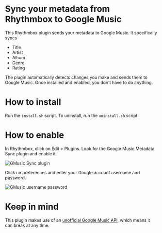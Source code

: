 Sync your metadata from Rhythmbox to Google Music
=====================

This Rhythmbox plugin sends your metadata to Google Music.  It specifically syncs

* Title
* Artist
* Album
* Genre
* Rating

The plugin automatically detects changes you make and sends them to Google Music.  Once installed and enabled, you don't have to do anything.

How to install
===
Run the `install.sh` script.  To uninstall, run the `uninstall.sh` script.


How to enable
===

In Rhythmbox, click on Edit > Plugins.  Look for the Google Music Metadata Sync plugin and enable it.

![GMusic Sync plugin](http://farm9.staticflickr.com/8485/8215042706_4e6b91acd1_o.png)

Click on preferences and enter your Google account username and password.

![GMusic username password](http://farm9.staticflickr.com/8062/8215042168_132a0c8ea7_o.png)

Keep in mind
===

This plugin makes use of an [unofficial Google Music API](https://github.com/simon-weber/Unofficial-Google-Music-API), which means it can break at any time.

